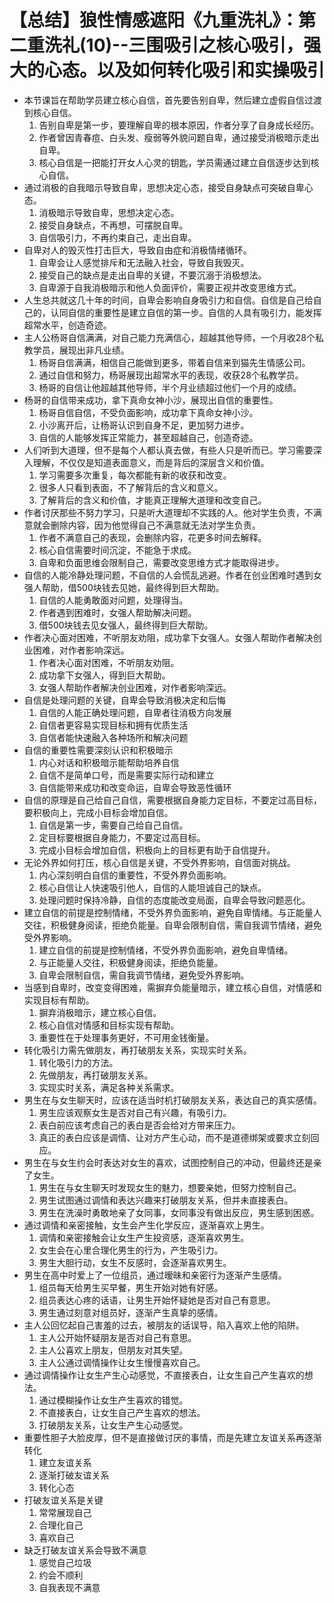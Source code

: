 # 【总结】狼性情感遮阳《九重洗礼》：第二重洗礼(10)--三围吸引之核心吸引，强大的心态。以及如何转化吸引和实操吸引

-   本节课旨在帮助学员建立核心自信，首先要告别自卑，然后建立虚假自信过渡到核心自信。
    1.  告别自卑是第一步，要理解自卑的根本原因，作者分享了自身成长经历。
    2.  作者曾因青春痘、白头发、瘦弱等外貌问题自卑，通过接受消极暗示走出自卑。
    3.  核心自信是一把能打开女人心灵的钥匙，学员需通过建立自信逐步达到核心自信。
-   通过消极的自我暗示导致自卑，思想决定心态，接受自身缺点可突破自卑心态。
    1.  消极暗示导致自卑，思想决定心态。
    2.  接受自身缺点，不再想，可摆脱自卑。
    3.  自信吸引力，不再约束自己，走出自卑。
-   自卑对人的毁灭性打击巨大，导致自由症和消极情绪循环。
    1.  自卑会让人感觉排斥和无法融入社会，导致自我毁灭。
    2.  接受自己的缺点是走出自卑的关键，不要沉溺于消极想法。
    3.  自卑源于自我消极暗示和他人负面评价，需要正视并改变思维方式。
-   人生总共就这几十年的时间，自卑会影响自身吸引力和自信。自信是自己给自己的，认同自信的重要性是建立自信的第一步。自信的人具有吸引力，能发挥超常水平，创造奇迹。
-   主人公杨哥自信满满，对自己能力充满信心，超越其他导师，一个月收28个私教学员，展现出非凡业绩。
    1.  杨哥自信满满，相信自己能做到更多，带着自信来到猫先生情感公司。
    2.  通过自信和努力，杨哥展现出超常水平的表现，收获28个私教学员。
    3.  杨哥的自信让他超越其他导师，半个月业绩超过他们一个月的成绩。
-   杨哥的自信带来成功，拿下真命女神小沙，展现出自信的重要性。
    1.  杨哥自信自信，不受负面影响，成功拿下真命女神小沙。
    2.  小沙离开后，让杨哥认识到自身不足，更加努力进步。
    3.  自信的人能够发挥正常能力，甚至超越自己，创造奇迹。
-   人们听到大道理，但不是每个人都认真去做，有些人只是听而已。学习需要深入理解，不仅仅是知道表面意义，而是背后的深层含义和价值。
    1.  学习需要多次重复，每次都能有新的收获和改变。
    2.  很多人只看到表面，不了解背后的含义和意义。
    3.  了解背后的含义和价值，才能真正理解大道理和改变自己。
-   作者讨厌那些不努力学习，只是听大道理却不实践的人。他对学生负责，不满意就会删除内容，因为他觉得自己不满意就无法对学生负责。
    1.  作者不满意自己的表现，会删除内容，花更多时间去解释。
    2.  核心自信需要时间沉淀，不能急于求成。
    3.  自卑和负面思维会限制自己，需要改变思维方式才能取得进步。
-   自信的人能冷静处理问题，不自信的人会慌乱逃避。作者在创业困难时遇到女强人帮助，借500块钱去见她，最终得到巨大帮助。
    1.  自信的人能勇敢面对问题，处理得当。
    2.  作者遇到困难时，女强人帮助解决问题。
    3.  借500块钱去见女强人，最终得到巨大帮助。
-   作者决心面对困难，不听朋友劝阻，成功拿下女强人。女强人帮助作者解决创业困难，对作者影响深远。
    1.  作者决心面对困难，不听朋友劝阻。
    2.  成功拿下女强人，得到巨大帮助。
    3.  女强人帮助作者解决创业困难，对作者影响深远。
-   自信是处理问题的关键，自卑会导致消极决定和后悔
    1.  自信的人能正确处理问题，自卑者往消极方向发展
    2.  自信者更容易实现目标和拥有优质生活
    3.  自信者能快速融入各种场所和解决问题
-   自信的重要性需要深刻认识和积极暗示
    1.  内心对话和积极暗示能帮助培养自信
    2.  自信不是简单口号，而是需要实际行动和建立
    3.  自信能带来成功和改变命运，自卑会导致恶性循环
-   自信的原理是自己给自己自信，需要根据自身能力定目标，不要定过高目标，要积极向上，完成小目标会增加自信。
    1.  自信是第一步，需要自己给自己自信。
    2.  定目标要根据自身能力，不要定过高目标。
    3.  完成小目标会增加自信，积极向上的目标更有助于自信提升。
-   无论外界如何打压，核心自信是关键，不受外界影响，自信面对挑战。
    1.  内心深刻明白自信的重要性，不受外界负面影响。
    2.  核心自信让人快速吸引他人，自信的人能坦诚自己的缺点。
    3.  处理问题时保持冷静，自信的态度能改变局面，自卑会导致问题恶化。
-   建立自信的前提是控制情绪，不受外界负面影响，避免自卑情绪。与正能量人交往，积极健身阅读，拒绝负能量。自卑会限制自信，需自我调节情绪，避免受外界影响。
    1.  建立自信的前提是控制情绪，不受外界负面影响，避免自卑情绪。
    2.  与正能量人交往，积极健身阅读，拒绝负能量。
    3.  自卑会限制自信，需自我调节情绪，避免受外界影响。
-   当感到自卑时，改变变得困难，需摒弃负能量暗示，建立核心自信，对情感和实现目标有帮助。
    1.  摒弃消极暗示，建立核心自信。
    2.  核心自信对情感和目标实现有帮助。
    3.  重要性在于处理事务更好，不可用金钱衡量。
-   转化吸引力需先做朋友，再打破朋友关系，实现实时关系。
    1.  转化吸引力的方法。
    2.  先做朋友，再打破朋友关系。
    3.  实现实时关系，满足各种关系需求。
-   男生在与女生聊天时，应该在适当时机打破朋友关系，表达自己的真实感情。
    1.  男生应该观察女生是否对自己有兴趣，有吸引力。
    2.  表白前应该考虑自己的表白是否会给对方带来压力。
    3.  真正的表白应该是调情、让对方产生心动，而不是道德绑架或要求立刻回应。
-   男生在与女生约会时表达对女生的喜欢，试图控制自己的冲动，但最终还是亲了女生。
    1.  男生在与女生聊天时发现女生的魅力，想要亲她，但努力控制自己。
    2.  男生试图通过调情和表达兴趣来打破朋友关系，但并未直接表白。
    3.  男生在洗澡时勇敢地亲了女同事，女同事没有做出反应，男生感到困惑。
-   通过调情和亲密接触，女生会产生化学反应，逐渐喜欢上男生。
    1.  调情和亲密接触会让女生产生投资感，逐渐喜欢男生。
    2.  女生会在心里合理化男生的行为，产生吸引力。
    3.  男生大胆行动，女生不反感时，会逐渐喜欢男生。
-   男生在高中时爱上了一位组员，通过暧昧和亲密行为逐渐产生感情。
    1.  组员每天给男生买早餐，男生开始对她有好感。
    2.  组员表达心疼的话语，让男生开始怀疑她是否对自己有意思。
    3.  男生通过刻意对组员好，逐渐产生真挚的感情。
-   主人公回忆起自己害羞的过去，被朋友的话误导，陷入喜欢上他的陷阱。
    1.  主人公开始怀疑朋友是否对自己有意思。
    2.  主人公喜欢上朋友，但朋友对其失望。
    3.  主人公通过调情操作让女生慢慢喜欢自己。
-   通过调情操作让女生产生心动感觉，不直接表白，让女生自己产生喜欢的想法。
    1.  通过模糊操作让女生产生喜欢的错觉。
    2.  不直接表白，让女生自己产生喜欢的想法。
    3.  打破朋友关系，让女生产生心动感觉。
-   重要性胆子大脸皮厚，但不是直接做讨厌的事情，而是先建立友谊关系再逐渐转化
    1.  建立友谊关系
    2.  逐渐打破友谊关系
    3.  转化心态
-   打破友谊关系是关键
    1.  常常展现自己
    2.  合理化自己
    3.  喜欢自己
-   缺乏打破友谊关系会导致不满意
    1.  感觉自己垃圾
    2.  约会不顺利
    3.  自我表现不满意